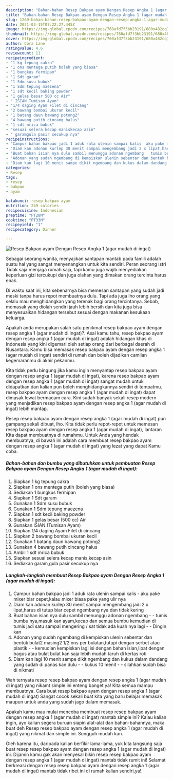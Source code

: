 ```yaml
---
description: "Bahan-bahan Resep Bakpao ayam Dengan Resep Angka 1 (agar mudah di ingat) Sederhana dan Mudah Dibuat"
title: "Bahan-bahan Resep Bakpao ayam Dengan Resep Angka 1 (agar mudah di ingat) Sederhana dan Mudah Dibuat"
slug: 1269-bahan-bahan-resep-bakpao-ayam-dengan-resep-angka-1-agar-mudah-di-ingat-sederhana-dan-mudah-dibuat
date: 2021-03-15T07:22:27.445Z
image: https://img-global.cpcdn.com/recipes/760afd7f3bb23191/680x482cq70/resep-bakpao-ayam-dengan-resep-angka-1-agar-mudah-di-ingat-foto-resep-utama.jpg
thumbnail: https://img-global.cpcdn.com/recipes/760afd7f3bb23191/680x482cq70/resep-bakpao-ayam-dengan-resep-angka-1-agar-mudah-di-ingat-foto-resep-utama.jpg
cover: https://img-global.cpcdn.com/recipes/760afd7f3bb23191/680x482cq70/resep-bakpao-ayam-dengan-resep-angka-1-agar-mudah-di-ingat-foto-resep-utama.jpg
author: Cora Lane
ratingvalue: 4.6
reviewcount: 11
recipeingredient:
- "1 kg tepung cakra"
- "1 ons mentega putih boleh yang biasa"
- "1 bungkus fermipan"
- "1 Sdt garam"
- "1 Sdm susu bubuk"
- "1 Sdm tepung maezena"
- "1 sdt kecil baking powder"
- "1 gelas besar 500 cc Air"
- " ISIAN Tumisan Ayam"
- "1/4 daging Ayam Filet di cincang"
- "2 bawang bombai ukuran kecil"
- "1 batang daun bawang potong2"
- "4 bawang putih cincang halus"
- "1 sdt mrica bubuk"
- "sesuai selera kecap maniskecap asin"
- " garamgula pasir secukup nya"
recipeinstructions:
- "Campur bahan bakpao jadi 1 aduk rata ulenin sampai kalis  aku pake mixer biar cepet,kalau mixer biasa pake yang ulir nya"
- "Diam kan adonan kurlep 30 menit sampai mengembang jadi 2 x lipat,harus di tutup biar cepet ngembang nya dan tidak kering"
- "Buat bahan isian nya dulu sambil menunggu adonan ngembang   tumis bumbu nya,masuk kan ayam,kecap dan semua bumbu kemudian di tumis jadi satu sampai mengering / sat tidak ada kuah nya lagi   Dingin kan"
- "Adonan yang sudah ngembang di kempiskan ulenin sebentar dan bentuk bulat2 masing2 1/2 ons per bulatan,tutupi dengan serbet atau plastik   kemudian kempiskan lagi isi dengan bahan isian,lipat dengan bagus atau bulat bulat kan saja lebih mudah taruh di kertas roti"
- "Diam kan lagi 10 menit sampe dikit ngembang dan kukus dalam dandang yang sudah di panas kan dulu   kukus 10 menit   silahkan sudah bisa di nikmati"
categories:
- Resep
tags:
- resep
- bakpao
- ayam

katakunci: resep bakpao ayam 
nutrition: 249 calories
recipecuisine: Indonesian
preptime: "PT28M"
cooktime: "PT33M"
recipeyield: "1"
recipecategory: Dinner

---
```



![Resep Bakpao ayam Dengan Resep Angka 1 (agar mudah di ingat)](https://img-global.cpcdn.com/recipes/760afd7f3bb23191/680x482cq70/resep-bakpao-ayam-dengan-resep-angka-1-agar-mudah-di-ingat-foto-resep-utama.jpg)

Sebagai seorang wanita, menyajikan santapan mantab pada famili adalah suatu hal yang sangat menyenangkan untuk kita sendiri. Peran seorang istri Tidak saja menjaga rumah saja, tapi kamu juga wajib menyediakan keperluan gizi tercukupi dan juga olahan yang dimakan orang tercinta harus enak.

Di waktu  saat ini, kita sebenarnya bisa memesan santapan yang sudah jadi meski tanpa harus repot membuatnya dulu. Tapi ada juga lho orang yang selalu mau menghidangkan yang terenak bagi orang tercintanya. Sebab, memasak yang diolah sendiri jauh lebih bersih dan kita juga bisa menyesuaikan hidangan tersebut sesuai dengan makanan kesukaan keluarga. 



Apakah anda merupakan salah satu penikmat resep bakpao ayam dengan resep angka 1 (agar mudah di ingat)?. Asal kamu tahu, resep bakpao ayam dengan resep angka 1 (agar mudah di ingat) adalah hidangan khas di Indonesia yang kini digemari oleh setiap orang dari berbagai daerah di Nusantara. Kamu bisa memasak resep bakpao ayam dengan resep angka 1 (agar mudah di ingat) sendiri di rumah dan boleh dijadikan camilan kegemaranmu di akhir pekanmu.

Kita tidak perlu bingung jika kamu ingin menyantap resep bakpao ayam dengan resep angka 1 (agar mudah di ingat), karena resep bakpao ayam dengan resep angka 1 (agar mudah di ingat) sangat mudah untuk didapatkan dan kalian pun boleh menghidangkannya sendiri di tempatmu. resep bakpao ayam dengan resep angka 1 (agar mudah di ingat) dapat dimasak lewat bermacam cara. Kini sudah banyak sekali resep modern yang menjadikan resep bakpao ayam dengan resep angka 1 (agar mudah di ingat) lebih mantap.

Resep resep bakpao ayam dengan resep angka 1 (agar mudah di ingat) pun gampang sekali dibuat, lho. Kita tidak perlu repot-repot untuk memesan resep bakpao ayam dengan resep angka 1 (agar mudah di ingat), lantaran Kita dapat membuatnya di rumahmu. Untuk Anda yang hendak membuatnya, di bawah ini adalah cara membuat resep bakpao ayam dengan resep angka 1 (agar mudah di ingat) yang lezat yang dapat Kamu coba.

<!--inarticleads1-->

##### Bahan-bahan dan bumbu yang dibutuhkan untuk pembuatan Resep Bakpao ayam Dengan Resep Angka 1 (agar mudah di ingat):

1. Siapkan 1 kg tepung cakra
1. Siapkan 1 ons mentega putih (boleh yang biasa)
1. Sediakan 1 bungkus fermipan
1. Siapkan 1 Sdt garam
1. Gunakan 1 Sdm susu bubuk
1. Gunakan 1 Sdm tepung maezena
1. Siapkan 1 sdt kecil baking powder
1. Siapkan 1 gelas besar (500 cc) Air
1. Gunakan  ISIAN (Tumisan Ayam)
1. Siapkan 1/4 daging Ayam Filet di cincang
1. Siapkan 2 bawang bombai ukuran kecil
1. Gunakan 1 batang daun bawang potong2
1. Gunakan 4 bawang putih cincang halus
1. Ambil 1 sdt mrica bubuk
1. Siapkan sesuai selera kecap manis,kecap asin
1. Sediakan  garam,gula pasir secukup nya




<!--inarticleads2-->

##### Langkah-langkah membuat Resep Bakpao ayam Dengan Resep Angka 1 (agar mudah di ingat):

1. Campur bahan bakpao jadi 1 aduk rata ulenin sampai kalis  - aku pake mixer biar cepet,kalau mixer biasa pake yang ulir nya
1. Diam kan adonan kurlep 30 menit sampai mengembang jadi 2 x lipat,harus di tutup biar cepet ngembang nya dan tidak kering
1. Buat bahan isian nya dulu sambil menunggu adonan ngembang  -  - tumis bumbu nya,masuk kan ayam,kecap dan semua bumbu kemudian di tumis jadi satu sampai mengering / sat tidak ada kuah nya lagi  -  - Dingin kan
1. Adonan yang sudah ngembang di kempiskan ulenin sebentar dan bentuk bulat2 masing2 1/2 ons per bulatan,tutupi dengan serbet atau plastik  -  - kemudian kempiskan lagi isi dengan bahan isian,lipat dengan bagus atau bulat bulat kan saja lebih mudah taruh di kertas roti
1. Diam kan lagi 10 menit sampe dikit ngembang dan kukus dalam dandang yang sudah di panas kan dulu  -  - kukus 10 menit  -  - silahkan sudah bisa di nikmati




Wah ternyata resep resep bakpao ayam dengan resep angka 1 (agar mudah di ingat) yang nikamt simple ini enteng banget ya! Kita semua mampu membuatnya. Cara buat resep bakpao ayam dengan resep angka 1 (agar mudah di ingat) Sangat cocok sekali buat kita yang baru belajar memasak maupun untuk anda yang sudah jago dalam memasak.

Apakah kamu mau mulai mencoba membuat resep resep bakpao ayam dengan resep angka 1 (agar mudah di ingat) mantab simple ini? Kalau kalian ingin, ayo kalian segera buruan siapin alat-alat dan bahan-bahannya, maka buat deh Resep resep bakpao ayam dengan resep angka 1 (agar mudah di ingat) yang nikmat dan simple ini. Sungguh mudah kan. 

Oleh karena itu, daripada kalian berfikir lama-lama, yuk kita langsung saja buat resep resep bakpao ayam dengan resep angka 1 (agar mudah di ingat) ini. Dijamin kamu gak akan menyesal bikin resep resep bakpao ayam dengan resep angka 1 (agar mudah di ingat) mantab tidak rumit ini! Selamat berkreasi dengan resep resep bakpao ayam dengan resep angka 1 (agar mudah di ingat) mantab tidak ribet ini di rumah kalian sendiri,ya!.

